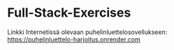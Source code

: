 # Full-Stack-Exercises

Linkki Internetissä olevaan puhelinluettelosovellukseen: https://puhelinluettelo-harjoitus.onrender.com
